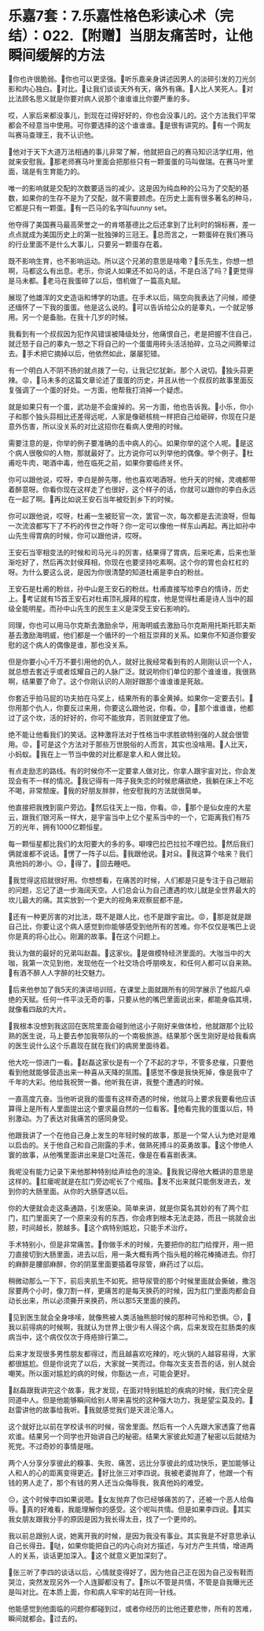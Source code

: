 # 乐嘉7套：7.乐嘉性格色彩读心术（完结）：022.【附赠】当朋友痛苦时，让他瞬间缓解的方法

🎼你也许很脆弱。🎼你也可以更坚强。🎼听乐嘉亲身讲述因男人的淡碎引发的刀光剑影和内心独白。🎼对比。🎼让我们谈谈天外有天，痛外有痛。🎼人比人笑死人。🎼对比法顾名思义就是你要对病人说那个谁谁谁比你要严重的多。

哎，人家后来都没事儿，到现在过得好好的，你也会没事儿的。这个方法我们平常都会不经意当中使用。可你要选择的这个谁谁谁。🎼是很有讲究的。🎼有一个网友叫赛马查理王，我不认识他。

🎼他对于天下大道万法相通的事儿非常了解，他就把自己的赛马知识活学红用，他就来安慰我。🎼那老师赛马叶里面会把那些只有一颗蛋蛋的马叫做瑞。在赛马叶里面，瑞是有生育能力的。

唯一的影响就是交配的次数要适当的减少。这是因为纯血种的公马为了交配的基数，如果你的生存不是为了交配，就不需要顾虑。在历史上面有很多著名的种马，它都是只有一颗蛋。🎼有一匹马的名字叫fuunny set。

他夺得了美国赛马最高荣誉之一的肯塔基德比之后还拿到了比利时的锦标赛，差一点点就成为美国历史上的第一批独弹的三冠王。🎼总而言之，一颗蛋碎在我们赛马的行业里面不是什么大事儿，只要另一颗蛋存在着。

既不影响生育，也不影响运动。所以这个兄弟的意思是啥嘞？🎼乐先生，你想一想啊，马都这么有出息。老乐，你说人如果还不如马的话，不是白活了吗？🎼更觉得是马未都。🎼老马在我蛋碎了以后，借机做了一篇高丸赋。

展现了他雄浑的文史造诣和博学的功底。在手术以后，隔空向我表达了问候，顺便还缅怀了一下我的蛋蛋。他是这么说的。🎼可以告诉给公众的是睾丸，一个就足够用。另一个是备胎。在我十几岁的时候。

我看到有一个叔叔因为犯作风错误被降级处分，他痛恨自己，老是把握不住自己，就迁怒于自己的睾丸一怒之下将自己的一个蛋蛋用砖头活活拍碎，立马之间腾晕过去。🎼手术把它摘掉以后，他依然如此，屡屡犯错。

有一个明白人不阴不扬的就点拨了一句，让我记忆犹新。那个人说切。🎼独头蒜更辣。😡，🎼马未多的这篇文章论述了蛋蛋的历史，并且从他一个叔叔的故事里面反复强调了一个蛋的好处。一方面，他帮我打消掉一个疑虑。

就是如果只有一个蛋，武功是不会废掉的。另一方面，他也告诉我。🎼小乐，你小子和那个独头蒜相比还差得远呢，人家是像砸核桃一样把自己给砸碎，你现在只是意外伤害，所以没关系的对比这招你在看病人使用的时候。

需要注意的是，你举的例子要准确的击中病人的心。如果你举的这个人呢。🎼是这个病人很敬仰的人物，那就最好了。比方说你可以列举他的偶像。举个例子。🎼杜甫吃牛肉，喝酒中毒，他在临死之前，如果你要临终关怀。

你可以跟他说，哎呀，李白是醉先哪，他也喜欢喝酒呀。他升天的时候，灵魂都带着醉意呀。你看你现在这样走了也很好，这个样子的话，你就可以跟你的李白永远在一起了啊。🎼再比如说王安石当年被贬到乡下的时候。

你可以跟他说，哎呀，杜甫一生被贬官一次，罢官一次，每次都是去流浪呀，但每一次流浪都写下了不朽的传世之作呀？你一定可以像他一样东山再起。再比如孙中山先生得胃病的时候，你可以跟他讲，哎呀。

王安石当宰相变法的时候和司马光斗的厉害，结果得了胃病，后来吃素，后来也渐渐吃好了，然后再次封侯拜相，你现在也要坚持吃素啊。这个你的胃也会杠杠的呀。为什么要这么说，是因为你很清楚的知道杜甫是李白的粉丝。

王安石是杜甫的粉丝，孙中山是王安石的粉丝。杜甫直接写给李白的情诗，历史上。🎼考证就有15首王安石对杜甫顶礼膜拜的程度，他是觉得杜甫是诗人当中的超级全能明星。而孙中山先生的民生主义是深受王安石影响的。

同理，你也可以用马尔克斯去激励余华，用海明威去激励马尔克斯用托斯托耶夫斯基去激励海明威，他们都是一个循环的一个相互崇拜的关系。如果你不知道你要安慰的这个病人的偶像是谁，那也没关系。

但是你要小心千万不要引用他的仇人，就好比我经常看到有的人刚刚认识一个人，就总想去套近乎或者炫耀自己的人脉广泛。就说哟你们单位的那个谁谁谁，我很熟啊，结果要了命了。这个你刚认识的人刚好跟那个谁谁谁是死敌。

你套近乎拍马屁的功夫拍在马奖上，结果所有的事全黄掉。如果你一定要去引。🎼你用那个仇人，你要反过来用，你要这么跟他说，你看。😡，🎼那个谁谁谁，他都过了这个坎，活的好好的，你可不能放弃，否则就便宜了他。

绝不能让他看我们的笑话。这种激将法对于性格当中求胜欲特别强的人就会很管用。😡，🎼可是这个方法对于那些万世脱俗的人而言，其实也没啥用。🎼人比天，小蚂蚁。🎼我在上一节当中做的对比都是拿人和人做比较。

有点走励志的路线。有的时候你不一定要拿人做对比，你拿人跟宇宙对比，你会发现会有不一样的情况。🎼我记得有一阵子我失恋的时候悲痛欲绝，我躺在床上不吃不喝，非常颓废。🎼我的好朋友胖胖，他安慰我的方法就很简单。

他直接把我拽到窗户旁边。🎼然后往天上一指，你看。😡，🎼那个是仙女座的大星云，跟我们银河系一样大，是宇宙当中上亿个星系当中的一个，它距离我们有75万的光年，拥有1000亿颗恒星。

每一颗恒星都比我们的太阳要大的多的多。噼哩巴拉巴拉拉不哩巴拉。🎼然后我们俩就谁都不说话。🎼愣了一阵子以后。🎼我跟他说。🎼对요。🎼我这算个啥来？我们真他妈的渺小。😔，🎼得了。🎼回去睡吧。

🎼我觉得这招就很好用。你想想看，在痛苦的时候，人们都是只是专注于自己眼前的问题，忘记了退一步海阔天空。人们总会认为自己遭遇的坎儿就是全世界最大的坎儿最大的痛。其实放到一个更大的视角来观察屁都不是。

🎼还有一种更厉害的对比法，既不是跟人比，也不是跟宇宙比。😡，🎼那是就是跟自己比，你要让这个病人感觉到你能够感受到他所有的苦难。你不仅仅是嘴巴上说你是真的将心比心。刚漏的故事。🎼在这个问题上。

我认为做的最好的兄弟叫赵磊。🎼这家伙。🎼是做模特经济里面的。大咖当中的大咖，我第一次见到他，发现他在一个社交场合呼朋唤友，和任何人都可以自来熟。🎼有酒不醉人人字醉的社交魅力。

🎼后来他参加了我5天的演讲培训班，在课堂上面就跟所有的同学展示了他超凡卓绝的天赋。任何一件平淡无奇的事，只要从他的嘴巴里面说出来，都能身临其境，就像看四敌的大片。

🎼我根本没想到我这回在医院里面会碰到他这小子刚好来做体检，他就跟那个比较熟的医生说，马上要去参加我带队的一个南极旅游。结果那个医生刚好是给我看病的医生说什么这个乐嘉现在就在我们的病房里面待着。

他大吃一惊进门一看。🎼赵磊这家伙是有一个了不起的才华，不管多悲催，只要他看到他就能够营造出来一种喜从天降的氛围。🎼感觉不像是我快死掉，像是我中了千年的大彩。他给我祝贺一番。他听我在讲，我整个遭遇的时候。

一直高度亢奋。当他听说我的蛋蛋有这样奇遇的时候，他就马上要求我要看他应该算得上是所有人里面提出这个要求最自然的一位看客。🎼他看完我的蛋蛋以后，特别激动。为了表达对我痛苦的感同身受。

他跟我讲了一个在他自己身上发生的年轻时候的故事，那是一个常人认为绝对是难以启齿的。关于他自己和自己刚露的手术，做熟死搏斗的英勇故事。🎼这个惨绝人寰的故事，从他嘴里面讲出来是口吐莲花，像是在看喜剧表演。

我呢没有能力记录下来他那种特别绘声绘色的渲染。🎼我我记得他大概讲的意思是这样的。🎼肛瘘呢就是在肛门旁边呢长了个戒指。🎼发不出来就只能倒发进去，发到你的大肠里面。从你的大肠穿透以后。

你的大便就会走这条通路，引发感染。简单来讲，就是你莫名其妙的有了两个肛门，肛门里面夹了一个原来没有的东西，你会疼到根本无法走路，而且一挑就会出脓，时间越长，脓越多。🎼这个病特别尴尬，只能手术治疗。

手术特别小，但是非常痛苦。🎼你做手术的时候，先要把你的肛门给撑开，用一把刀直接切到大肠里面，进去以后，用一条大概有两个指头粗的棉花棒捅进去。你打的麻醉是腰部麻醉，你的阴茎里面要插着导尿管，麻药过了以后。

稍微动那么一下下，前后夹肌生不如死。把导尿管的那个时候里面就会撕破，撒泡尿要两个小时，像刀割一样，更痛苦的是每天换药的时候，因为肛门里面肉都会自动长出来，所以必须撕开来换药，所以那5天里面的换药。

🎼见到医生就会全身哆嗦，就像熊被人类活抽熊胆时候的那种可怜和恐惧。😔，🎼我以前得病的时候啊，我就认为世界上很少有人得这个病，后来发现在肛肠类的疾病当中，这个病仅仅次于痔疮排行第二。

后来才发现很多男性朋友都得过，而且越喜欢吃辣的，吃火锅的人越容易得，大家都很尴尬。但是你说完了以后，大家就一笑而过。你每次支支吾吾的话，别人就会嘲笑。所以面对尴尬的病的时候，你豁达一点，可能会更好。

🎼赵磊跟我讲完这个故事，我才发现，在面对特别尴尬的疾病的时候，我们完全是同道中人。但是他能够瞬间给别人带来喜悦的这种强大功力，我是望尘莫及的。🎼赵雷讲他的故事给我听。🎼我就感觉我们是天涯沦落人。

这个就好比以前在学校读书的时候，宿舍里面。然后有一个人先跟大家透露了他喜欢谁。结果另一个同学也开始讲自己的秘密。结果大家彼此知道了秘密以后就结为死党。不过奇妙的事情是哦。

两个人分享分享彼此的糗事、失败、痛苦，远比分享彼此的成功快乐，更加能够让人和人的心的距离变得更近。🎼好比张三对李四说。我被老婆抛弃了，他跟一个有钱的男人走了，那个有钱的男人还当众侮辱我，我真他妈的难受。

😔，这个时候李四如果说嗯。🎼女友抛弃了你已经够痛苦的了，还被一个恶人给侮辱。🎼真的好难看，我能理解你的感受。这个呢叫共情。但是如果李四说。🎼其实我女朋友跟我分手的原因是因为我长得太丑，找了一个更帅的。

我以前总跟别人说，她离开我的时候，是因为我没有事业。其实我是不好意思承认自己长得丑。🎼哒，如果你能把自己的内心向对方描述，与对方产生共情，增进两人的关系，谈话更加深入。🎼这个就意义更加深刻了。

🎼张三听了李四的谈话以后，心情就变得好了，因为他自己正在因为自己没有鞋而哭泣，突然发现另外一个人连脚都没有了。🎼所以不管是共情，不管是自我曝光还是叫对比。在本质上面，你和病人牢牢的站在同一针线。

他能感觉到他面临的问题你都碰到过，或者你经历的比他还要悲惨，所有的苦难，瞬间就都会。🎼过去的。
